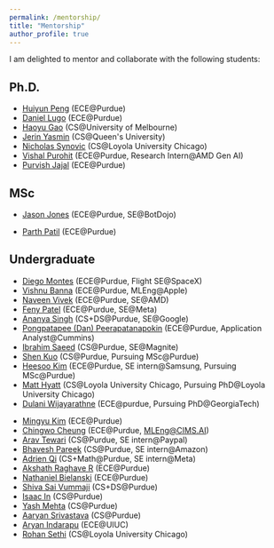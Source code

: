 ```yaml
---
permalink: /mentorship/
title: "Mentorship"
author_profile: true
---
```


I am delighted to mentor and collaborate with the following students:

## Ph.D.
- [Huiyun Peng](https://www.linkedin.com/in/huiyun-peng-8b2037178/) (ECE@Purdue)
- [Daniel Lugo](https://www.linkedin.com/in/danny-hocka-lugo-38503012b/) (ECE@Purdue)
- [Haoyu Gao](https://www.linkedin.com/in/haoyu-gao-a66368246/) (CS@University of Melbourne)
- [Jerin Yasmin](https://www.linkedin.com/in/jerinyasmin) (CS@Queen's University)
- [Nicholas Synovic](https://www.linkedin.com/in/nsynovic/) (CS@Loyola University Chicago)
- [Vishal Purohit](https://www.linkedin.com/in/vishalsp/) (ECE@Purdue, Research Intern@AMD Gen AI)
- [Purvish Jajal](https://www.linkedin.com/in/purvish-jajal-989774190/) (ECE@Purdue)




## MSc
<!-- > Graduated -->
- [Jason Jones](https://www.linkedin.com/in/jonesjasonh/) (ECE@Purdue, SE@BotDojo)

<!-- > Current -->
- [Parth Patil](https://www.linkedin.com/in/parthvpatil/) (ECE@Purdue)

## Undergraduate
<!-- > Graduated -->
- [Diego Montes](https://www.linkedin.com/in/montes-diego/) (ECE@Purdue, Flight SE@SpaceX)
- [Vishnu Banna](https://www.linkedin.com/in/vishnubanna/) (ECE@Purdue, MLEng@Apple)
- [Naveen Vivek](https://www.linkedin.com/in/naveen-vivek/) (ECE@Purdue, SE@AMD)
- [Feny Patel](https://www.linkedin.com/in/feny-patel/) (ECE@Purdue, SE@Meta) 
- [Ananya Singh](https://www.linkedin.com/in/imananyasingh/) (CS+DS@Purdue, SE@Google)
- [Pongpatapee (Dan) Peerapatanapokin](https://www.linkedin.com/in/pongpatapee-peerapatanapokin/) (ECE@Purdue, Application Analyst@Cummins)
- [Ibrahim Saeed](https://www.linkedin.com/in/ibrahimsaeed1/) (CS@Purdue, SE@Magnite)
- [Shen Kuo](https://www.linkedin.com/in/shen-kuo-8a7a821b0/) (CS@Purdue, Pursuing MSc@Purdue)
- [Heesoo Kim](https://www.linkedin.com/in/heesookiim/) (ECE@Purdue, SE intern@Samsung, Pursuing MSc@Purdue)
- [Matt Hyatt](https://mhyatt000.github.io/) (CS@Loyola University Chicago, Pursuing PhD@Loyola University Chicago)
- [Dulani Wijayarathne](https://www.linkedin.com/in/dulaninw/) (ECE@purdue, Pursuing PhD@GeorgiaTech)

<!-- > Not graduated -->
- [Mingyu Kim](https://www.linkedin.com/in/mingyu-ck-kim/) (ECE@Purdue)
- [Chingwo Cheung](https://www.linkedin.com/in/chingwo-cheung/) (ECE@Purdue, MLEng@CIMS.AI)
- [Arav Tewari](https://www.linkedin.com/in/arav-tewari/) (CS@Purdue, SE intern@Paypal)
- [Bhavesh Pareek](https://www.linkedin.com/in/bhavesh-pareek/) (CS@Purdue, SE intern@Amazon)
- [Adrien Qi](https://www.linkedin.com/in/aqi/) (CS+Math@Purdue, SE intern@Meta)
- [Akshath Raghave R](https://www.linkedin.com/in/akshathrr/) (ECE@Purdue)
- [Nathaniel Bielanski](https://www.linkedin.com/in/nathaniel-bielanski-902780227/) (ECE@Purdue)
- [Shiva Sai Vummaji](https://www.linkedin.com/in/shiva-sai-vummaji/) (CS+DS@Purdue)
- [Isaac In](https://www.linkedin.com/in/isaac-in-a725941b9/) (CS@Purdue)
- [Yash Mehta](https://www.linkedin.com/in/yash-mehta2005/) (CS@Purdue)
- [Aaryan Srivastava](https://www.linkedin.com/in/aaryansriva/) (CS@Purdue)
- [Aryan Indarapu](https://www.linkedin.com/in/aryanindarapu/) (ECE@UIUC)
- [Rohan Sethi](https://ssl.cs.luc.edu/author/rohan-sethi/) (CS@Loyola University Chicago)
